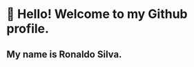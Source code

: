 # 👋  Hello! Welcome to my Github profile.
## My name is Ronaldo Silva.
<!--
**ronaldosilva19/ronaldosilva19** is a ✨ _special_ ✨ repository because its `README.md` (this file) appears on your GitHub profile.

Here are some ideas to get you started:
 
### - 🌱 I’m currently learning ... Competitive Programming with C++, Linux - LPI.
- ⚡ Fun fact: ...
-->
